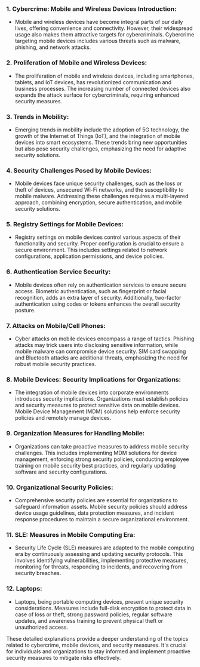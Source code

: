 
### 1. Cybercrime: Mobile and Wireless Devices Introduction:
   - Mobile and wireless devices have become integral parts of our daily lives, offering convenience and connectivity. However, their widespread usage also makes them attractive targets for cybercriminals. Cybercrime targeting mobile devices includes various threats such as malware, phishing, and network attacks.

### 2. Proliferation of Mobile and Wireless Devices:
   - The proliferation of mobile and wireless devices, including smartphones, tablets, and IoT devices, has revolutionized communication and business processes. The increasing number of connected devices also expands the attack surface for cybercriminals, requiring enhanced security measures.

### 3. Trends in Mobility:
   - Emerging trends in mobility include the adoption of 5G technology, the growth of the Internet of Things (IoT), and the integration of mobile devices into smart ecosystems. These trends bring new opportunities but also pose security challenges, emphasizing the need for adaptive security solutions.

### 4. Security Challenges Posed by Mobile Devices:
   - Mobile devices face unique security challenges, such as the loss or theft of devices, unsecured Wi-Fi networks, and the susceptibility to mobile malware. Addressing these challenges requires a multi-layered approach, combining encryption, secure authentication, and mobile security solutions.

### 5. Registry Settings for Mobile Devices:
   - Registry settings on mobile devices control various aspects of their functionality and security. Proper configuration is crucial to ensure a secure environment. This includes settings related to network configurations, application permissions, and device policies.

### 6. Authentication Service Security:
   - Mobile devices often rely on authentication services to ensure secure access. Biometric authentication, such as fingerprint or facial recognition, adds an extra layer of security. Additionally, two-factor authentication using codes or tokens enhances the overall security posture.

### 7. Attacks on Mobile/Cell Phones:
   - Cyber attacks on mobile devices encompass a range of tactics. Phishing attacks may trick users into disclosing sensitive information, while mobile malware can compromise device security. SIM card swapping and Bluetooth attacks are additional threats, emphasizing the need for robust mobile security practices.

### 8. Mobile Devices: Security Implications for Organizations:
   - The integration of mobile devices into corporate environments introduces security implications. Organizations must establish policies and security measures to protect sensitive data on mobile devices. Mobile Device Management (MDM) solutions help enforce security policies and remotely manage devices.

### 9. Organization Measures for Handling Mobile:
   - Organizations can take proactive measures to address mobile security challenges. This includes implementing MDM solutions for device management, enforcing strong security policies, conducting employee training on mobile security best practices, and regularly updating software and security configurations.

### 10. Organizational Security Policies:
   - Comprehensive security policies are essential for organizations to safeguard information assets. Mobile security policies should address device usage guidelines, data protection measures, and incident response procedures to maintain a secure organizational environment.

### 11. SLE: Measures in Mobile Computing Era:
   - Security Life Cycle (SLE) measures are adapted to the mobile computing era by continuously assessing and updating security protocols. This involves identifying vulnerabilities, implementing protective measures, monitoring for threats, responding to incidents, and recovering from security breaches.

### 12. Laptops:
   - Laptops, being portable computing devices, present unique security considerations. Measures include full-disk encryption to protect data in case of loss or theft, strong password policies, regular software updates, and awareness training to prevent physical theft or unauthorized access.

These detailed explanations provide a deeper understanding of the topics related to cybercrime, mobile devices, and security measures. It's crucial for individuals and organizations to stay informed and implement proactive security measures to mitigate risks effectively.